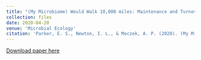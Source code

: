 ```yaml
---
title: "(My Microbiome) Would Walk 10,000 miles: Maintenance and Turnover of Microbial Communities in Introduced Dung Beetles"
collection: files
date: 2020-04-20
venue: 'Microbial Ecology'
citation: 'Parker, E. S., Newton, I. L., & Moczek, A. P. (2020). (My Microbiome) Would Walk 10,000 miles: Maintenance and Turnover of Microbial Communities in Introduced Dung Beetles. Microbial Ecology, 1-12.'
---
```

[Download paper here](http://erikpark.github.io/files/Parker2020_Article_MyMicrobiomeWouldWalk10000Mile.pdf)
